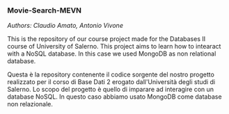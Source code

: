 ### Movie-Search-MEVN

*Authors: Claudio Amato, Antonio Vivone*

This is the repository of our course project made for the Databases II course of University of Salerno.
This project aims to learn how to intearact with a NoSQL database. 
In this case we used MongoDB as non relational database.

Questa è la repository contenente il codice sorgente del nostro progetto 
realizzato per il corso di Base Dati 2 erogato dall'Università degli studi di Salerno.
Lo scopo del progetto è quello di imparare ad interagire con un database NoSQL. 
In questo caso abbiamo usato MongoDB come database non relazionale.